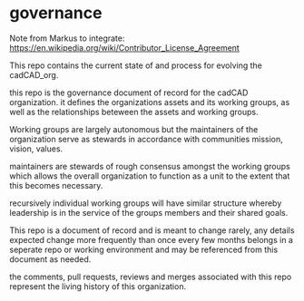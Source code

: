 # governance

Note from Markus to integrate: https://en.wikipedia.org/wiki/Contributor_License_Agreement

This repo contains the current state of and process for evolving the cadCAD_org.


this repo is the governance document of record for the cadCAD organization. it defines the organizations assets and its working groups, as well as the relationships beteween the assets and working groups.

Working groups are largely autonomous but the maintainers of the organization serve as stewards in accordance with communities mission, vision, values.

maintainers are stewards of rough consensus amongst the working groups which allows the overall organization to function as a unit to the extent that this becomes necessary.

recursively individual working groups will have similar structure whereby leadership is in the service of the groups members and their shared goals.

This repo is a document of record and is meant to change rarely, any details expected change more frequently than once every few months belongs in a seperate repo or working environment and may be referenced from this document as needed.

the comments, pull requests, reviews and merges associated with this repo represent the living history of this organization.
